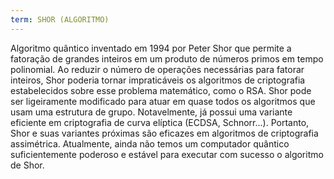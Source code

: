```yaml
---
term: SHOR (ALGORITMO)
---
```


Algoritmo quântico inventado em 1994 por Peter Shor que permite a fatoração de grandes inteiros em um produto de números primos em tempo polinomial. Ao reduzir o número de operações necessárias para fatorar inteiros, Shor poderia tornar impraticáveis os algoritmos de criptografia estabelecidos sobre esse problema matemático, como o RSA. Shor pode ser ligeiramente modificado para atuar em quase todos os algoritmos que usam uma estrutura de grupo. Notavelmente, já possui uma variante eficiente em criptografia de curva elíptica (ECDSA, Schnorr...). Portanto, Shor e suas variantes próximas são eficazes em algoritmos de criptografia assimétrica. Atualmente, ainda não temos um computador quântico suficientemente poderoso e estável para executar com sucesso o algoritmo de Shor.